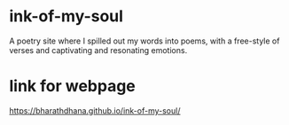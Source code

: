 # ink-of-my-soul
A poetry site where I spilled out my words into poems, with a free-style of verses and captivating and resonating emotions. 

# link for webpage
https://bharathdhana.github.io/ink-of-my-soul/
